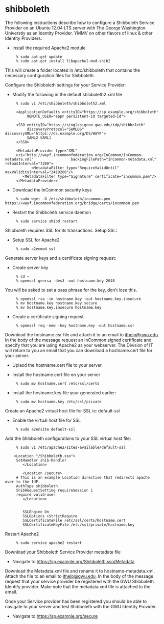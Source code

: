 shibboleth
==========

The following instructions describe how to configure a Shibboleth Service Provider on an Ubuntu 12.04 LTS server with The George Washington Universtiy as an Identity Provider.  YMMV on other flavors of linux & other Identity Providers.

* Install the required Apache2 module

```
	 % sudo apt-get update
	 % sudo apt-get install libapache2-mod-shib2
```

This will create a folder located in /etc/shibboleth that contains the necessary configuration files for Shibboleth.

Configure the Shibboleth settings for your Service Provider:

* Modify the following in the default shibboleth2.xml file
```
	 % sudo vi /etc/shibboleth/shibboleth2.xml
```

```
	 <ApplicationDefaults entityID="https://sp.example.org/shibboleth"
          REMOTE_USER="eppn persistent-id targeted-id">
  
	 <SSO entityID="https://singlesignon.gwu.edu/idp/shibboleth"
       	  discoveryProtocol="SAMLDS" discoveryURL="https://ds.example.org/DS/WAYF">
          SAML2 SAML1
	 </SSO>
  
	 <MetadataProvider type="XML"
	 uri="http://wayf.incommonfederation.org/InCommon/InCommon-metadata.xml" 	 	 	 	 backingFilePath="InCommon-metadata.xml" reloadInterval="7200">
      		<MetadataFilter type="RequireValidUntil" maxValidityInterval="2419200"/>
	 	<MetadataFilter type="Signature" certificate="incommon.pem"/>
	 </MetadataProvider>
```

* Download the InCommon security keys

```
	 % sudo wget -O /etc/shibboleth/incommon.pem https://wayf.incommonfederation.org/bridge/certs/incommon.pem
```

* Restart the Shibboleth service daemon

```
	 % sudo service shibd restart
```

Shibboleth requires SSL for its transactions.  Setup SSL:
	
* Setup SSL for Apache2

```
	 % sudo a2enmod ssl
```

Generate server keys and a certificate signing request:

* Create server key

```
	 % cd ~
	 % openssl genrsa -des3 -out hostname.key 2048
```

You will be asked to set a pass phrase for the key, don't lose this.

```	 
	 % openssl rsa -in hostname.key -out hostname.key.insecure
	 % mv hostname.key hostname.key.secure
	 % mv hostname.key.insecure hostname.key
```

* Create a certificate signing request

```
	 % openssl req -new -key hostname.key -out hostname.csr
```

Download the hostname.csr file and attach it to an email to ithelp@gwu.edu.  In the body of the message request an InCommon signed certificate and specify that you are using Apache2 as your webserver.  The Division of IT will return to you an email that you can download a hostname.cert file for your server.

* Uplaod the hostname.cert file to your server.

* Install the hostname.cert file on your server

```
	 % sudo mv hostname.cert /etc/ssl/certs
```

* Install the hostname.key file your generated earlier:

```
	 % sudo mv hostname.key /etc/ssl/private
```

Create an Apache2 virtual host file for SSL ie: default-ssl

* Enable the virtual host file for SSL

```
	 % sudo a2ensite default-ssl
```

Add the Shibboleth configurations to your SSL virtual host file:

```
	 % sudo vi /etc/apache2/sites-available/default-ssl
```

```
	<Location "/Shibboleth.sso">
	 SetHandler shib-handler
      	</Location>
      	
      	<Location /secure>
	 # This is an example Location directive that redirects apache over to the IdP.
	 AuthType shibboleth
	 ShibRequestSetting requireSession 1
	 require valid-user
        </Location>
       
        
      	SSLEngine On
      	SSLOptions +StrictRequire
      	SSLCertificateFile /etc/ssl/certs/hostname.cert
      	SSLCertificateKeyFile /etc/ssl/private/hostname.key
```

Restart Apache2

```
	 % sudo service apache2 restart
```

Download your Shibboleth Service Provider metadata file	

* Navigate to https://sp.example.org/Shibboleth.sso/Metadata

Download the Metadata.xml file and rename it to hostname-metadata.xml. Attach the file to an email to ithelp@gwu.edu.  In the body of the message request that your service provider be registered with the GWU Shibboleth Identify provider.  Make note that the metadata.xml file is attached to the email.

Once your Service provider has been registered you should be able to navigate to your server and test Shibboleth with the GWU Identity Provider.

* Navigate to https://sp.example.org/secure
